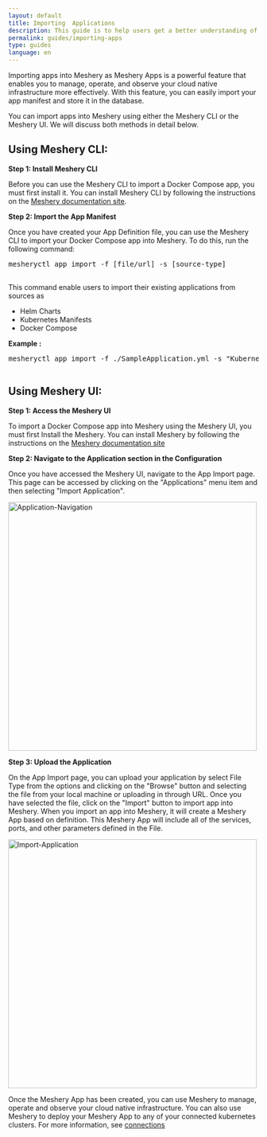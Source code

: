 ```yaml
---
layout: default
title: Importing  Applications
description: This guide is to help users get a better understanding of sample apps
permalink: guides/importing-apps
type: guides
language: en
---
```



Importing apps into Meshery as Meshery Apps is a powerful feature that enables you to manage, operate, and observe your cloud native infrastructure more effectively. With this feature, you can easily import your app manifest and store it in the database.

You can import apps into Meshery using either the Meshery CLI or the Meshery UI. We will discuss both methods in detail below.


## Using Meshery CLI:


**Step 1: Install Meshery CLI**

Before you can use the Meshery CLI to import a Docker Compose app, you must first install it. You can install Meshery CLI by following the instructions on the [Meshery documentation site](../installation/mesheryctl.md).


**Step 2: Import the App Manifest**

Once you have created your App Definition file, you can use the Meshery CLI to import your Docker Compose app into Meshery. To do this, run the following command:



<pre class="codeblock-pre">
<div class="codeblock"><div class="clipboardjs">mesheryctl app import -f [file/url] -s [source-type]</div></div>
</pre>

This command enable users to import their existing applications from sources as
- Helm Charts
- Kubernetes Manifests
- Docker Compose

**Example :**  

<pre class="codeblock-pre">
<div class="codeblock"><div class="clipboardjs">mesheryctl app import -f ./SampleApplication.yml -s "Kubernetes Manifest"</div></div>
</pre>


## Using Meshery UI:


**Step 1: Access the Meshery UI**


To import a Docker Compose app into Meshery using the Meshery UI, you must first Install the Meshery. You can install Meshery by following the instructions on the [Meshery documentation site](../installation/quick-start.md) 



**Step 2: Navigate to the Application section in the Configuration**


Once you have accessed the Meshery UI, navigate to the App Import page. This page can be accessed by clicking on the "Applications" menu item and then selecting "Import Application".


<a href="{{ site.baseurl }}/assets/img/applications/Menu.png"><img alt="Application-Navigation" style="width:500px;height:auto;" src="{{ site.baseurl }}/assets/img/applications/Menu.png" /></a>


**Step 3: Upload the Application**

On the App Import page, you can upload your application by select File Type from the options and clicking on the "Browse" button and selecting the file from your local machine or uploading in through URL. Once you have selected the file, click on the "Import" button to import app into Meshery.
When you import an app into Meshery, it will create a Meshery App based on definition. This Meshery App will include all of the services, ports, and other parameters defined in the File.

<a href="{{ site.baseurl }}/assets/img/applications/ImportApp.png"><img alt="Import-Application" style="width:500px;height:auto;" src="{{ site.baseurl }}/assets/img/applications/ImportApp.png" /></a>

Once the Meshery App has been created, you can use Meshery to manage, operate and observe your cloud native infrastructure. You can also use Meshery to deploy your Meshery App to any of your connected kubernetes clusters. For more information, see [connections](/installation/kubernetes)
